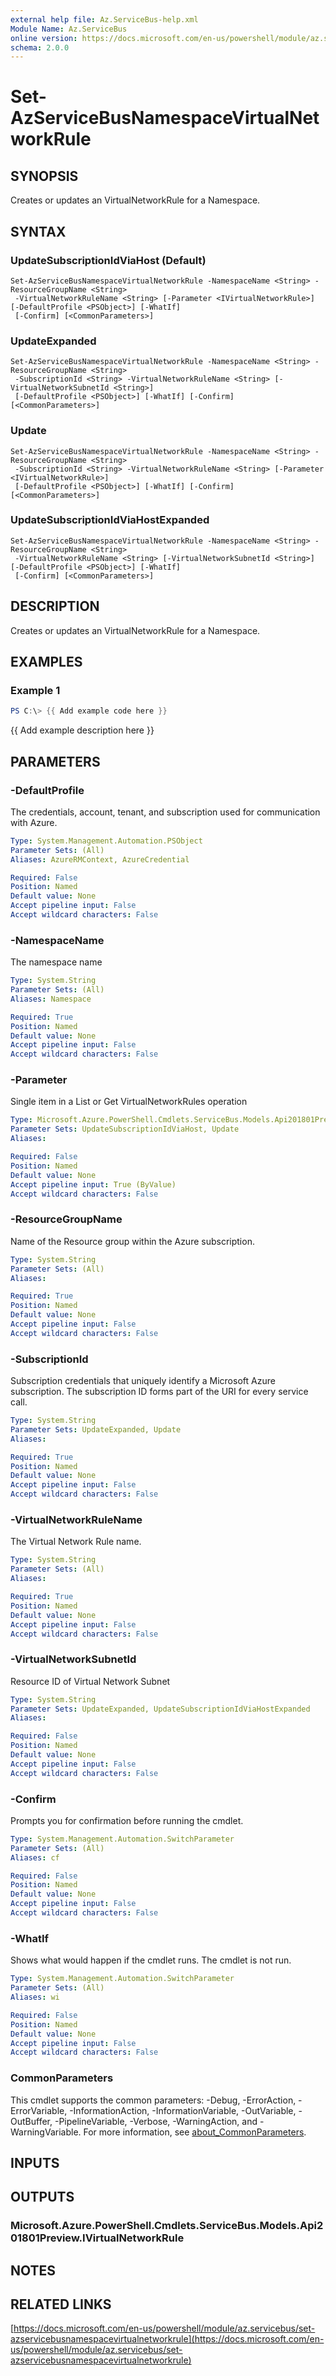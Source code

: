```yaml
---
external help file: Az.ServiceBus-help.xml
Module Name: Az.ServiceBus
online version: https://docs.microsoft.com/en-us/powershell/module/az.servicebus/set-azservicebusnamespacevirtualnetworkrule
schema: 2.0.0
---
```


# Set-AzServiceBusNamespaceVirtualNetworkRule

## SYNOPSIS
Creates or updates an VirtualNetworkRule for a Namespace.

## SYNTAX

### UpdateSubscriptionIdViaHost (Default)
```
Set-AzServiceBusNamespaceVirtualNetworkRule -NamespaceName <String> -ResourceGroupName <String>
 -VirtualNetworkRuleName <String> [-Parameter <IVirtualNetworkRule>] [-DefaultProfile <PSObject>] [-WhatIf]
 [-Confirm] [<CommonParameters>]
```

### UpdateExpanded
```
Set-AzServiceBusNamespaceVirtualNetworkRule -NamespaceName <String> -ResourceGroupName <String>
 -SubscriptionId <String> -VirtualNetworkRuleName <String> [-VirtualNetworkSubnetId <String>]
 [-DefaultProfile <PSObject>] [-WhatIf] [-Confirm] [<CommonParameters>]
```

### Update
```
Set-AzServiceBusNamespaceVirtualNetworkRule -NamespaceName <String> -ResourceGroupName <String>
 -SubscriptionId <String> -VirtualNetworkRuleName <String> [-Parameter <IVirtualNetworkRule>]
 [-DefaultProfile <PSObject>] [-WhatIf] [-Confirm] [<CommonParameters>]
```

### UpdateSubscriptionIdViaHostExpanded
```
Set-AzServiceBusNamespaceVirtualNetworkRule -NamespaceName <String> -ResourceGroupName <String>
 -VirtualNetworkRuleName <String> [-VirtualNetworkSubnetId <String>] [-DefaultProfile <PSObject>] [-WhatIf]
 [-Confirm] [<CommonParameters>]
```

## DESCRIPTION
Creates or updates an VirtualNetworkRule for a Namespace.

## EXAMPLES

### Example 1
```powershell
PS C:\> {{ Add example code here }}
```

{{ Add example description here }}

## PARAMETERS

### -DefaultProfile
The credentials, account, tenant, and subscription used for communication with Azure.

```yaml
Type: System.Management.Automation.PSObject
Parameter Sets: (All)
Aliases: AzureRMContext, AzureCredential

Required: False
Position: Named
Default value: None
Accept pipeline input: False
Accept wildcard characters: False
```

### -NamespaceName
The namespace name

```yaml
Type: System.String
Parameter Sets: (All)
Aliases: Namespace

Required: True
Position: Named
Default value: None
Accept pipeline input: False
Accept wildcard characters: False
```

### -Parameter
Single item in a List or Get VirtualNetworkRules operation

```yaml
Type: Microsoft.Azure.PowerShell.Cmdlets.ServiceBus.Models.Api201801Preview.IVirtualNetworkRule
Parameter Sets: UpdateSubscriptionIdViaHost, Update
Aliases:

Required: False
Position: Named
Default value: None
Accept pipeline input: True (ByValue)
Accept wildcard characters: False
```

### -ResourceGroupName
Name of the Resource group within the Azure subscription.

```yaml
Type: System.String
Parameter Sets: (All)
Aliases:

Required: True
Position: Named
Default value: None
Accept pipeline input: False
Accept wildcard characters: False
```

### -SubscriptionId
Subscription credentials that uniquely identify a Microsoft Azure subscription.
The subscription ID forms part of the URI for every service call.

```yaml
Type: System.String
Parameter Sets: UpdateExpanded, Update
Aliases:

Required: True
Position: Named
Default value: None
Accept pipeline input: False
Accept wildcard characters: False
```

### -VirtualNetworkRuleName
The Virtual Network Rule name.

```yaml
Type: System.String
Parameter Sets: (All)
Aliases:

Required: True
Position: Named
Default value: None
Accept pipeline input: False
Accept wildcard characters: False
```

### -VirtualNetworkSubnetId
Resource ID of Virtual Network Subnet

```yaml
Type: System.String
Parameter Sets: UpdateExpanded, UpdateSubscriptionIdViaHostExpanded
Aliases:

Required: False
Position: Named
Default value: None
Accept pipeline input: False
Accept wildcard characters: False
```

### -Confirm
Prompts you for confirmation before running the cmdlet.

```yaml
Type: System.Management.Automation.SwitchParameter
Parameter Sets: (All)
Aliases: cf

Required: False
Position: Named
Default value: None
Accept pipeline input: False
Accept wildcard characters: False
```

### -WhatIf
Shows what would happen if the cmdlet runs.
The cmdlet is not run.

```yaml
Type: System.Management.Automation.SwitchParameter
Parameter Sets: (All)
Aliases: wi

Required: False
Position: Named
Default value: None
Accept pipeline input: False
Accept wildcard characters: False
```

### CommonParameters
This cmdlet supports the common parameters: -Debug, -ErrorAction, -ErrorVariable, -InformationAction, -InformationVariable, -OutVariable, -OutBuffer, -PipelineVariable, -Verbose, -WarningAction, and -WarningVariable. For more information, see [about_CommonParameters](http://go.microsoft.com/fwlink/?LinkID=113216).

## INPUTS

## OUTPUTS

### Microsoft.Azure.PowerShell.Cmdlets.ServiceBus.Models.Api201801Preview.IVirtualNetworkRule
## NOTES

## RELATED LINKS

[https://docs.microsoft.com/en-us/powershell/module/az.servicebus/set-azservicebusnamespacevirtualnetworkrule](https://docs.microsoft.com/en-us/powershell/module/az.servicebus/set-azservicebusnamespacevirtualnetworkrule)


